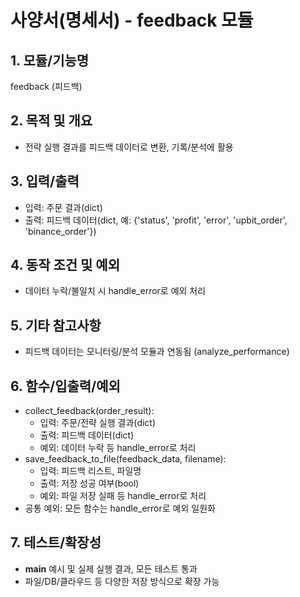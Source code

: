 # 사양서(명세서) - feedback 모듈

## 1. 모듈/기능명
feedback (피드백)

## 2. 목적 및 개요
- 전략 실행 결과를 피드백 데이터로 변환, 기록/분석에 활용

## 3. 입력/출력
- 입력: 주문 결과(dict)
- 출력: 피드백 데이터(dict, 예: {'status', 'profit', 'error', 'upbit_order', 'binance_order'})

## 4. 동작 조건 및 예외
- 데이터 누락/불일치 시 handle_error로 예외 처리

## 5. 기타 참고사항
- 피드백 데이터는 모니터링/분석 모듈과 연동됨 (analyze_performance)

## 6. 함수/입출력/예외
- collect_feedback(order_result):
    - 입력: 주문/전략 실행 결과(dict)
    - 출력: 피드백 데이터(dict)
    - 예외: 데이터 누락 등 handle_error로 처리
- save_feedback_to_file(feedback_data, filename):
    - 입력: 피드백 리스트, 파일명
    - 출력: 저장 성공 여부(bool)
    - 예외: 파일 저장 실패 등 handle_error로 처리
- 공통 예외: 모든 함수는 handle_error로 예외 일원화

## 7. 테스트/확장성
- __main__ 예시 및 실제 실행 결과, 모든 테스트 통과
- 파일/DB/클라우드 등 다양한 저장 방식으로 확장 가능 